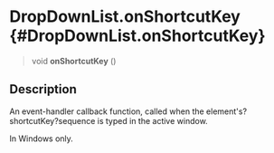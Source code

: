 DropDownList.onShortcutKey {#DropDownList.onShortcutKey}
==========================

> void **onShortcutKey** ()

Description
-----------

An event-handler callback function, called when the
element\'s?shortcutKey?sequence is typed in the active window.

In Windows only.
